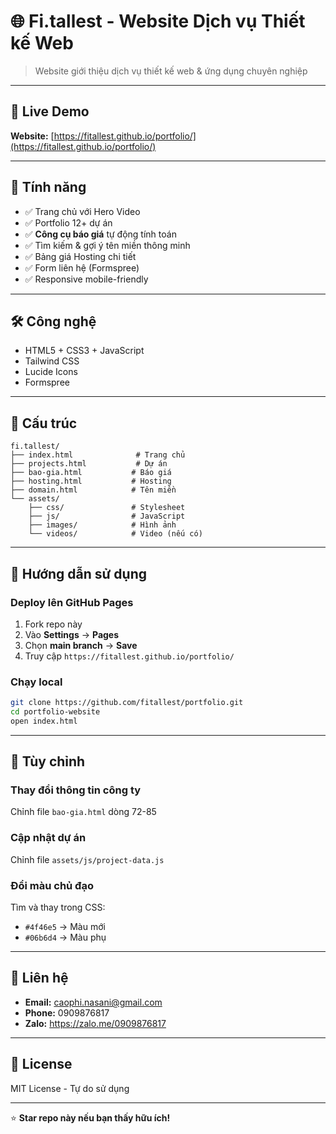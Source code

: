 # 🌐 Fi.tallest - Website Dịch vụ Thiết kế Web

> Website giới thiệu dịch vụ thiết kế web & ứng dụng chuyên nghiệp

---

## 🚀 Live Demo

**Website:** [https://fitallest.github.io/portfolio/](https://fitallest.github.io/portfolio/)  


---

## 📌 Tính năng

- ✅ Trang chủ với Hero Video
- ✅ Portfolio 12+ dự án
- ✅ **Công cụ báo giá** tự động tính toán
- ✅ Tìm kiếm & gợi ý tên miền thông minh
- ✅ Bảng giá Hosting chi tiết
- ✅ Form liên hệ (Formspree)
- ✅ Responsive mobile-friendly

---

## 🛠️ Công nghệ

- HTML5 + CSS3 + JavaScript
- Tailwind CSS
- Lucide Icons
- Formspree

---

## 📂 Cấu trúc

```
fi.tallest/
├── index.html              # Trang chủ
├── projects.html           # Dự án
├── bao-gia.html           # Báo giá
├── hosting.html           # Hosting
├── domain.html            # Tên miền
└── assets/
    ├── css/               # Stylesheet
    ├── js/                # JavaScript
    ├── images/            # Hình ảnh
    └── videos/            # Video (nếu có)
```

---

## 🚀 Hướng dẫn sử dụng

### Deploy lên GitHub Pages

1. Fork repo này
2. Vào **Settings** → **Pages**
3. Chọn **main branch** → **Save**
4. Truy cập `https://fitallest.github.io/portfolio/`

### Chạy local

```bash
git clone https://github.com/fitallest/portfolio.git
cd portfolio-website
open index.html
```

---

## 📝 Tùy chỉnh

### Thay đổi thông tin công ty
Chỉnh file `bao-gia.html` dòng 72-85

### Cập nhật dự án
Chỉnh file `assets/js/project-data.js`

### Đổi màu chủ đạo
Tìm và thay trong CSS:
- `#4f46e5` → Màu mới
- `#06b6d4` → Màu phụ

---

## 📧 Liên hệ

- **Email:** caophi.nasani@gmail.com
- **Phone:** 0909876817
- **Zalo:** https://zalo.me/0909876817

---

## 📄 License

MIT License - Tự do sử dụng

---

⭐ **Star repo này nếu bạn thấy hữu ích!**
